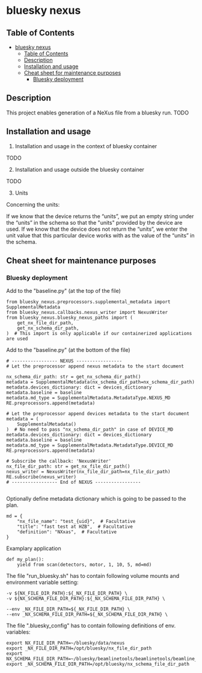 # bluesky nexus

## Table of Contents
- [bluesky nexus](#bluesky-nexus)
  - [Table of Contents](#table-of-contents)
  - [Description](#description)
  - [Installation and usage](#installation-and-usage)
  - [Cheat sheet for maintenance purposes](#cheat-sheet-for-maintenance-purposes)
    - [Bluesky deployment](#bluesky-deployment)

<a name="Description"></a>
## Description

This project enables generation of a NeXus file from  a bluesky run. TODO


<a name="Installation and usage"></a>
## Installation and usage


1. Installation and usage in the context of bluesky container

TODO

2. Installation and usage outside the bluesky container

TODO

3. Units
 
Concerning the units:

If we know that the device returns the “units”, we put an empty string under the “units” in the schema so that the "units" provided by the device are used.
If we know that the device does not return the “units”, we enter the unit value that this particular device works with as the value of the “units” in the schema.





<a name="Cheat sheet for maintenance purposes"></a>
## Cheat sheet for maintenance purposes

### Bluesky deployment

Add to the "baseline.py" (at the top of the file)
```
from bluesky_nexus.preprocessors.supplemental_metadata import SupplementalMetadata
from bluesky_nexus.callbacks.nexus_writer import NexusWriter
from bluesky_nexus.bluesky_nexus_paths import (
    get_nx_file_dir_path,
    get_nx_schema_dir_path,
)  # This import is only applicable if our containerized applications are used

```

Add to the "baseline.py" (at the bottom of the file)

```
# ----------------- NEXUS -----------------
# Let the preprocessor append nexus metadata to the start document

nx_schema_dir_path: str = get_nx_schema_dir_path()
metadata = SupplementalMetadata(nx_schema_dir_path=nx_schema_dir_path)
metadata.devices_dictionary: dict = devices_dictionary
metadata.baseline = baseline
metadata.md_type = SupplementalMetadata.MetadataType.NEXUS_MD
RE.preprocessors.append(metadata)

# Let the preprocessor append devices metadata to the start document
metadata = (
    SupplementalMetadata()
)  # No need to pass "nx_schema_dir_path" in case of DEVICE_MD
metadata.devices_dictionary: dict = devices_dictionary
metadata.baseline = baseline
metadata.md_type = SupplementalMetadata.MetadataType.DEVICE_MD
RE.preprocessors.append(metadata)

# Subscribe the callback: 'NexusWriter'
nx_file_dir_path: str = get_nx_file_dir_path()
nexus_writer = NexusWriter(nx_file_dir_path=nx_file_dir_path)
RE.subscribe(nexus_writer)
# ----------------- End of NEXUS -----------------


```

Optionally define metadata dictionary which is going to be passed to the plan.
```
md = {
    "nx_file_name": "test_{uid}",  # Facultative
    "title": "fast test at HZB",  # Facultative
    "definition": "NXxas",  # Facultative
}
```

Examplary application
```
def my_plan():
    yield from scan(detectors, motor, 1, 10, 5, md=md)
```
The file "run_bluesky.sh" has to contain following volume mounts and environment variable setting:

```
-v ${NX_FILE_DIR_PATH}:${_NX_FILE_DIR_PATH} \
-v ${NX_SCHEMA_FILE_DIR_PATH}:${_NX_SCHEMA_FILE_DIR_PATH} \
```

```
--env _NX_FILE_DIR_PATH=${_NX_FILE_DIR_PATH} \
--env _NX_SCHEMA_FILE_DIR_PATH=${_NX_SCHEMA_FILE_DIR_PATH} \
```


The file ".bluesky_config" has to contain following definitions of env. variables:
```
export NX_FILE_DIR_PATH=~/bluesky/data/nexus
export _NX_FILE_DIR_PATH=/opt/bluesky/nx_file_dir_path
export NX_SCHEMA_FILE_DIR_PATH=~/bluesky/beamlinetools/beamlinetools/beamline_config/nx_schema
export _NX_SCHEMA_FILE_DIR_PATH=/opt/bluesky/nx_schema_file_dir_path
```
